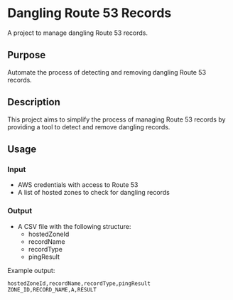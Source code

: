 # Dangling Route 53 Records

A project to manage dangling Route 53 records.

## Purpose

Automate the process of detecting and removing dangling Route 53 records.

## Description

This project aims to simplify the process of managing Route 53 records by providing a tool to detect and remove dangling records.

## Usage

### Input

* AWS credentials with access to Route 53
* A list of hosted zones to check for dangling records

### Output

* A CSV file with the following structure:
  * hostedZoneId
  * recordName
  * recordType
  * pingResult

Example output:
```
hostedZoneId,recordName,recordType,pingResult
ZONE_ID,RECORD_NAME,A,RESULT
